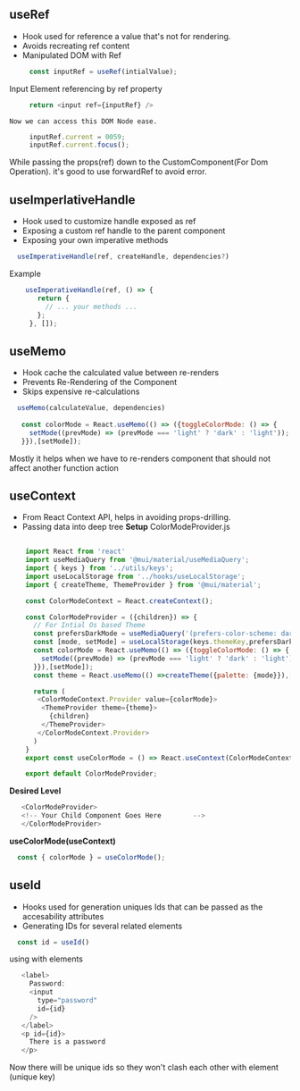 
## useRef

  + Hook used for reference a value that's not for rendering.
  + Avoids recreating ref content
  + Manipulated DOM with Ref

  ```javascript
       const inputRef = useRef(intialValue);
  ```
  Input Element referencing by ref property

  ```javascript
       return <input ref={inputRef} />
  ```
    Now we can access this DOM Node ease.
  

  ```javascript
       inputRef.current = 0059;
       inputRef.current.focus();
  ```
  While passing the props(ref) down to the CustomComponent(For Dom Operation). it's good to use forwardRef to avoid error.
  
  ## useImperlativeHandle
  + Hook used to customize handle exposed as ref
  + Exposing a custom ref handle to the parent component
  + Exposing your own imperative methods
  
   ```javascript
     useImperativeHandle(ref, createHandle, dependencies?)
   ```
   Example
   ```javascript
       useImperativeHandle(ref, () => {
          return {
            // ... your methods ...
          };
        }, []);
   ```
   
   ## useMemo
   + Hook cache the calculated value between re-renders
   + Prevents Re-Rendering of the Component
   + Skips expensive re-calculations
   ```javascript
     useMemo(calculateValue, dependencies)
     
      const colorMode = React.useMemo(() => ({toggleColorMode: () => {
        setMode((prevMode) => (prevMode === 'light' ? 'dark' : 'light'));
      }}),[setMode]);
   ```
   
   Mostly it helps when we have to re-renders component that should not affect another function action

## useContext
   + From React Context API, helps in avoiding props-drilling.
   + Passing data into deep tree
 **Setup**
  ColorModeProvider.js
```javascript
    
    import React from 'react'
    import useMediaQuery from '@mui/material/useMediaQuery';
    import { keys } from '../utils/keys';
    import useLocalStorage from '../hooks/useLocalStorage';
    import { createTheme, ThemeProvider } from '@mui/material';

    const ColorModeContext = React.createContext();

    const ColorModeProvider = ({children}) => {
      // For Intial Os based Theme
      const prefersDarkMode = useMediaQuery('(prefers-color-scheme: dark)');
      const [mode, setMode] = useLocalStorage(keys.themeKey,prefersDarkMode?'dark':'light');
      const colorMode = React.useMemo(() => ({toggleColorMode: () => {
        setMode((prevMode) => (prevMode === 'light' ? 'dark' : 'light'));
      }}),[setMode]);
      const theme = React.useMemo(() =>createTheme({palette: {mode}}),[mode]);

      return (
       <ColorModeContext.Provider value={colorMode}>
        <ThemeProvider theme={theme}>
          {children}
        </ThemeProvider>
       </ColorModeContext.Provider>
      )
    }
    export const useColorMode = () => React.useContext(ColorModeContext);

    export default ColorModeProvider;
  ```
 **Desired Level** 
 
 ```javascript
    <ColorModeProvider>
    <!-- Your Child Component Goes Here        -->
    </ColorModeProvider>
 ```
 **useColorMode(useContext)**
 ```javascript
   const { colorMode } = useColorMode();
 ```
 
 ## useId
  + Hooks used for generation uniques Ids that can be passed as the accesability attributes
  + Generating IDs for several related elements

 ```javascript
   const id = useId()
 ```
 using with elements
 ```javascript
    <label>
      Password:
      <input
        type="password"
        id={id}
      />
    </label>
    <p id={id}>
      There is a password
    </p>

  ```
  Now there will be unique ids  so they won't clash each other with element (unique key)
  
